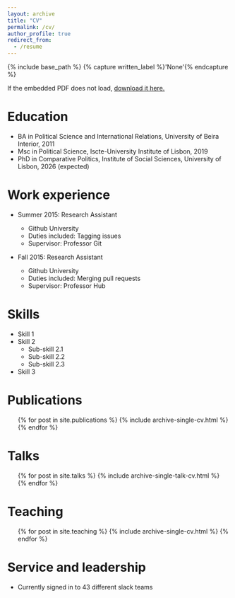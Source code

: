 ```yaml
---
layout: archive
title: "CV"
permalink: /cv/
author_profile: true
redirect_from:
  - /resume
---
```



{% include base_path %}
{% capture written_label %}'None'{% endcapture %}

If the embedded PDF does not load, <u><a href="https://drive.google.com/file/d/1VEOAqgvPqL6jhBW5zTnK85RwtNY0_o55/view?usp=share_link">download it here.</a></u>
<br/>


Education
======
* BA in Political Science and International Relations, University of Beira Interior, 2011
* Msc in Political Science, Iscte-University Institute of Lisbon, 2019
* PhD in Comparative Politics, Institute of Social Sciences, University of Lisbon, 2026 (expected)

Work experience
======
* Summer 2015: Research Assistant
  * Github University
  * Duties included: Tagging issues
  * Supervisor: Professor Git

* Fall 2015: Research Assistant
  * Github University
  * Duties included: Merging pull requests
  * Supervisor: Professor Hub
  
Skills
======
* Skill 1
* Skill 2
  * Sub-skill 2.1
  * Sub-skill 2.2
  * Sub-skill 2.3
* Skill 3

Publications
======
  <ul>{% for post in site.publications %}
    {% include archive-single-cv.html %}
  {% endfor %}</ul>
  
Talks
======
  <ul>{% for post in site.talks %}
    {% include archive-single-talk-cv.html %}
  {% endfor %}</ul>
  
Teaching
======
  <ul>{% for post in site.teaching %}
    {% include archive-single-cv.html %}
  {% endfor %}</ul>
  
Service and leadership
======
* Currently signed in to 43 different slack teams

